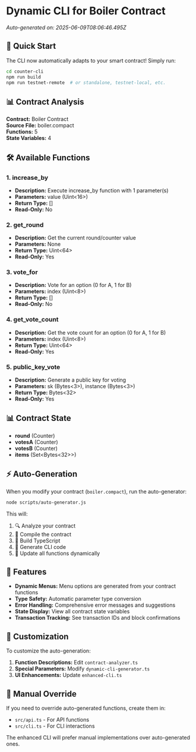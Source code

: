 # Dynamic CLI for Boiler Contract

*Auto-generated on: 2025-06-09T08:06:46.495Z*

## 🚀 Quick Start

The CLI now automatically adapts to your smart contract! Simply run:

```bash
cd counter-cli
npm run build
npm run testnet-remote  # or standalone, testnet-local, etc.
```

## 📊 Contract Analysis

**Contract:** Boiler Contract  
**Source File:** boiler.compact  
**Functions:** 5  
**State Variables:** 4  

## 🛠️ Available Functions


### 1. increase_by

- **Description:** Execute increase_by function with 1 parameter(s)
- **Parameters:** value (Uint<16>)
- **Return Type:** []
- **Read-Only:** No

### 2. get_round

- **Description:** Get the current round/counter value
- **Parameters:** None
- **Return Type:** Uint<64>
- **Read-Only:** Yes

### 3. vote_for

- **Description:** Vote for an option (0 for A, 1 for B)
- **Parameters:** index (Uint<8>)
- **Return Type:** []
- **Read-Only:** No

### 4. get_vote_count

- **Description:** Get the vote count for an option (0 for A, 1 for B)
- **Parameters:** index (Uint<8>)
- **Return Type:** Uint<64>
- **Read-Only:** Yes

### 5. public_key_vote

- **Description:** Generate a public key for voting
- **Parameters:** sk (Bytes<3>), instance (Bytes<3>)
- **Return Type:** Bytes<32>
- **Read-Only:** Yes


## 📊 Contract State

- **round** (Counter)
- **votesA** (Counter)
- **votesB** (Counter)
- **items** (Set<Bytes<32>>)

## ⚡ Auto-Generation

When you modify your contract (`boiler.compact`), run the auto-generator:

```bash
node scripts/auto-generator.js
```

This will:
1. 🔍 Analyze your contract
2. 🔨 Compile the contract 
3. 🔧 Build TypeScript
4. 📝 Generate CLI code
5. 🎯 Update all functions dynamically

## 🎨 Features

- **Dynamic Menus:** Menu options are generated from your contract functions
- **Type Safety:** Automatic parameter type conversion
- **Error Handling:** Comprehensive error messages and suggestions
- **State Display:** View all contract state variables
- **Transaction Tracking:** See transaction IDs and block confirmations

## 🔧 Customization

To customize the auto-generation:

1. **Function Descriptions:** Edit `contract-analyzer.ts`
2. **Special Parameters:** Modify `dynamic-cli-generator.ts`
3. **UI Enhancements:** Update `enhanced-cli.ts`

## 📝 Manual Override

If you need to override auto-generated functions, create them in:
- `src/api.ts` - For API functions
- `src/cli.ts` - For CLI interactions

The enhanced CLI will prefer manual implementations over auto-generated ones.
